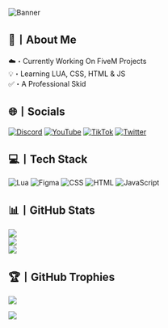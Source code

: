 ![Banner](https://i.imgur.com/py7BpUp.png)
## 💫丨About Me
☁️・Currently Working On FiveM Projects<br>💡・Learning LUA, CSS, HTML & JS<br>✅・A Professional Skid

## 🌐丨Socials
[![Discord](https://i.imgur.com/j9Ucn6P.png)](https://discord.com/) [![YouTube](https://i.imgur.com/jBeMj7a.png)](https://youtube.com/@yiruzu) [![TikTok](https://i.imgur.com/wiYpJrM.png)](https://tiktok.com/@yiruzu) [![Twitter](https://i.imgur.com/NrfB4Fq.png)](https://twitter.com/yiruzu7)

## 💻丨Tech Stack
![Lua](https://i.imgur.com/jmbaCec.png) ![Figma](https://i.imgur.com/I2NEgO7.png) ![CSS](https://i.imgur.com/prPZyrS.png) ![HTML](https://i.imgur.com/mPxe5lU.png) ![JavaScript](https://i.imgur.com/BYbFOle.png)
 
## 📊丨GitHub Stats
![](https://github-readme-stats.vercel.app/api?username=yiruzu&theme=graywhite&hide_border=false&include_all_commits=true&count_private=true)<br/>
![](https://github-readme-streak-stats.herokuapp.com/?user=yiruzu&theme=graywhite&hide_border=false)<br/>
![](https://github-readme-stats.vercel.app/api/top-langs/?username=yiruzu&theme=graywhite&hide_border=false&include_all_commits=true&count_private=true&layout=compact)

## 🏆丨GitHub Trophies
![](https://github-profile-trophy.vercel.app/?username=yiruzu&theme=oldie&margin-w=4)

[![](https://visitcount.itsvg.in/api?id=yiruzu&label=Profile%20Views&color=12&icon=5&pretty=true)](https://visitcount.itsvg.in)
